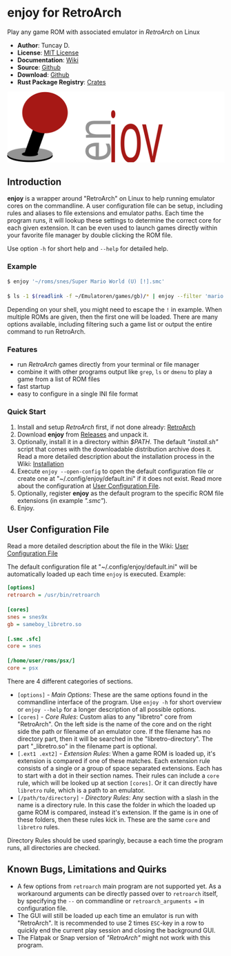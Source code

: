 # enjoy for RetroArch

Play any game ROM with associated emulator in *RetroArch* on Linux

- **Author**: Tuncay D.
- **License**: [MIT License](LICENSE)
- **Documentation**: [Wiki](https://github.com/thingsiplay/enjoy/wiki)
- **Source**: [Github](https://github.com/thingsiplay/enjoy)
- **Download**: [Github](https://github.com/thingsiplay/enjoy/releases)
- **Rust Package Registry**: [Crates](https://crates.io/crates/enjoy/)

![enjoy](./img/enjoy_logo.svg "enjoy")

## Introduction

**enjoy** is a wrapper around "RetroArch" on Linux to help running emulator
cores on the commandline.  A user configuration file can be setup, including
rules and aliases to file extensions and emulator paths.  Each time the program
runs, it will lookup these settings to determine the correct core for each
given extension.  It can be even used to launch games directly within your
favorite file manager by double clicking the ROM file.

Use option `-h` for short help and `--help` for detailed help.

### Example

```bash
$ enjoy '~/roms/snes/Super Mario World (U) [!].smc'

$ ls -1 $(readlink -f ~/Emulatoren/games/gb)/* | enjoy --filter 'mario' -xWn
```

Depending on your shell, you might need to escape the `!` in example. When
multiple ROMs are given, then the first one will be loaded. There are many
options available, including filtering such a game list or output the entire
command to run RetroArch.

### Features

- run *RetroArch* games directly from your terminal or file manager
- combine it with other programs output like `grep`, `ls` or `dmenu` to play a
  game from a list of ROM files
- fast startup
- easy to configure in a single INI file format

### Quick Start

1. Install and setup *RetroArch* first, if not done already:
   [RetroArch](https://www.retroarch.com/)
2. Download **enjoy** from
   [Releases](https://github.com/thingsiplay/enjoy/releases) and unpack it.
3. Optionally, install it in a directory within *$PATH*.  The default
   *"install.sh"* script that comes with the downloadable distribution archive
   does it.  Read a more detailed description about the installation process in
   the Wiki:
   [Installation](https://github.com/thingsiplay/enjoy/wiki/Installation)
4. Execute `enjoy --open-config` to open the default configuration file or
   create one at "~/.config/enjoy/default.ini" if it does not exist.  Read more
   about the configuration at
   [User Configuration File](User-Configuration-File).
5. Optionally, register **enjoy** as the default program to the specific ROM
   file extensions (in example *".smc"*).
6. Enjoy.

## User Configuration File

Read a more detailed description about the file in the Wiki:
[User Configuration File](https://github.com/thingsiplay/enjoy/wiki/User-Configuration-File)

The default configuration file at "~/.config/enjoy/default.ini" will be
automatically loaded up each time `enjoy` is executed.  Example:

```ini
[options]
retroarch = /usr/bin/retroarch

[cores]
snes = snes9x
gb = sameboy_libretro.so

[.smc .sfc]
core = snes

[/home/user/roms/psx/]
core = psx
```

There are 4 different categories of sections.

- `[options]` - *Main Options*:  These are the same options found in the
  commandline interface of the program.  Use `enjoy -h` for short overview or
  `enjoy --help` for a longer description of all possible options.
- `[cores]` - *Core Rules*:  Custom alias to any "libretro" core from
  "RetroArch".  On the left side is the name of the core and on the right side
  the path or filename of an emulator core.  If the filename has no directory
  part, then it will be searched in the "libretro-directory".  The part
  "_libretro.so" in the filename part is optional.
- `[.ext1 .ext2]` - *Extension Rules*:  When a game ROM is loaded up, it's
  extension is compared if one of these matches.  Each extension rule consists
  of a single or a group of space separated extensions.  Each has to start with
  a dot in their section names.  Their rules can include a `core` rule, which
  will be looked up at section `[cores]`.  Or it can directly have `libretro`
  rule, which is a path to an emulator.
- `[/path/to/directory]` - *Directory Rules*:  Any section with a slash in the
  name is a directory rule.  In this case the folder in which the loaded up
  game ROM is compared, instead it's extension.  If the game is in one of these
  folders, then these rules kick in.  These are the same `core` and `libretro`
  rules.

Directory Rules should be used sparingly, because a each time the program runs,
all directories are checked.

## Known Bugs, Limitations and Quirks

- A few options from `retroarch` main program are not supported yet.  As a
  workaround arguments can be directly passed over to `retroarch` itself, by
  specifying the `--` on commandline or `retroarch_arguments =` in
  configuration file.
- The GUI will still be loaded up each time an emulator is run with
  "RetroArch".  It is recommended to use 2 times `ESC`-key in a row to quickly
  end the current play session and closing the background GUI.
- The Flatpak or Snap version of *"RetroArch"* might not work with this
  program.

